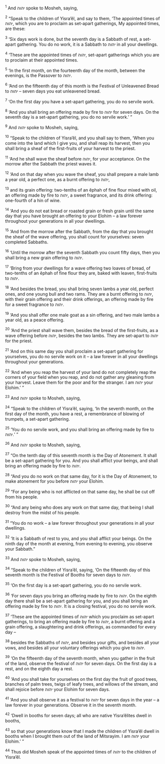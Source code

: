 <sup>1</sup> And יהוה spoke to Mosheh, saying,

<sup>2</sup> “Speak to the children of Yisra’ĕl, and say to them, ‘The appointed times of יהוה, which you are to proclaim as set-apart gatherings, My appointed times, are these:

<sup>3</sup> ‘Six days work is done, but the seventh day is a Sabbath of rest, a set-apart gathering. You do no work, it is a Sabbath to יהוה in all your dwellings.

<sup>4</sup> ‘These are the appointed times of יהוה, set-apart gatherings which you are to proclaim at their appointed times.

<sup>5</sup> ‘In the first month, on the fourteenth day of the month, between the evenings, is the Passover to יהוה.

<sup>6</sup> ‘And on the fifteenth day of this month is the Festival of Unleavened Bread to יהוה – seven days you eat unleavened bread.

<sup>7</sup> ‘On the first day you have a set-apart gathering, you do no servile work.

<sup>8</sup> ‘And you shall bring an offering made by fire to יהוה for seven days. On the seventh day is a set-apart gathering, you do no servile work.’ ”

<sup>9</sup> And יהוה spoke to Mosheh, saying,

<sup>10</sup> “Speak to the children of Yisra’ĕl, and you shall say to them, ‘When you come into the land which I give you, and shall reap its harvest, then you shall bring a sheaf of the first-fruits of your harvest to the priest.

<sup>11</sup> ‘And he shall wave the sheaf before יהוה, for your acceptance. On the morrow after the Sabbath the priest waves it.

<sup>12</sup> ‘And on that day when you wave the sheaf, you shall prepare a male lamb a year old, a perfect one, as a burnt offering to יהוה,

<sup>13</sup> and its grain offering: two-tenths of an ĕphah of fine flour mixed with oil, an offering made by fire to יהוה, a sweet fragrance, and its drink offering: one-fourth of a hin of wine.

<sup>14</sup> ‘And you do not eat bread or roasted grain or fresh grain until the same day that you have brought an offering to your Elohim – a law forever throughout your generations in all your dwellings.

<sup>15</sup> ‘And from the morrow after the Sabbath, from the day that you brought the sheaf of the wave offering, you shall count for yourselves: seven completed Sabbaths.

<sup>16</sup> ‘Until the morrow after the seventh Sabbath you count fifty days, then you shall bring a new grain offering to יהוה.

<sup>17</sup> ‘Bring from your dwellings for a wave offering two loaves of bread, of two-tenths of an ĕphah of fine flour they are, baked with leaven, first-fruits to יהוה.

<sup>18</sup> ‘And besides the bread, you shall bring seven lambs a year old, perfect ones, and one young bull and two rams. They are a burnt offering to יהוה, with their grain offering and their drink offerings, an offering made by fire for a sweet fragrance to יהוה.

<sup>19</sup> ‘And you shall offer one male goat as a sin offering, and two male lambs a year old, as a peace offering.

<sup>20</sup> ‘And the priest shall wave them, besides the bread of the first-fruits, as a wave offering before יהוה, besides the two lambs. They are set-apart to יהוה for the priest.

<sup>21</sup> ‘And on this same day you shall proclaim a set-apart gathering for yourselves, you do no servile work on it – a law forever in all your dwellings throughout your generations.

<sup>22</sup> ‘And when you reap the harvest of your land do not completely reap the corners of your field when you reap, and do not gather any gleaning from your harvest. Leave them for the poor and for the stranger. I am יהוה your Elohim.’ ”

<sup>23</sup> And יהוה spoke to Mosheh, saying,

<sup>24</sup> “Speak to the children of Yisra’ĕl, saying, ‘In the seventh month, on the first day of the month, you have a rest, a remembrance of blowing of trumpets, a set-apart gathering.

<sup>25</sup> ‘You do no servile work, and you shall bring an offering made by fire to יהוה.’ ”

<sup>26</sup> And יהוה spoke to Mosheh, saying,

<sup>27</sup> “On the tenth day of this seventh month is the Day of Atonement. It shall be a set-apart gathering for you. And you shall afflict your beings, and shall bring an offering made by fire to יהוה.

<sup>28</sup> “And you do no work on that same day, for it is the Day of Atonement, to make atonement for you before יהוה your Elohim.

<sup>29</sup> “For any being who is not afflicted on that same day, he shall be cut off from his people.

<sup>30</sup> “And any being who does any work on that same day, that being I shall destroy from the midst of his people.

<sup>31</sup> “You do no work – a law forever throughout your generations in all your dwellings.

<sup>32</sup> ‘It is a Sabbath of rest to you, and you shall afflict your beings. On the ninth day of the month at evening, from evening to evening, you observe your Sabbath.”

<sup>33</sup> And יהוה spoke to Mosheh, saying,

<sup>34</sup> “Speak to the children of Yisra’ĕl, saying, ‘On the fifteenth day of this seventh month is the Festival of Booths for seven days to יהוה.

<sup>35</sup> ‘On the first day is a set-apart gathering, you do no servile work.

<sup>36</sup> ‘For seven days you bring an offering made by fire to יהוה. On the eighth day there shall be a set-apart gathering for you, and you shall bring an offering made by fire to יהוה. It is a closing festival, you do no servile work.

<sup>37</sup> ‘These are the appointed times of יהוה which you proclaim as set-apart gatherings, to bring an offering made by fire to יהוה, a burnt offering and a grain offering, a slaughtering and drink offerings, as commanded for every day –

<sup>38</sup> besides the Sabbaths of יהוה, and besides your gifts, and besides all your vows, and besides all your voluntary offerings which you give to יהוה.

<sup>39</sup> ‘On the fifteenth day of the seventh month, when you gather in the fruit of the land, observe the festival of יהוה for seven days. On the first day is a rest, and on the eighth day a rest.

<sup>40</sup> ‘And you shall take for yourselves on the first day the fruit of good trees, branches of palm trees, twigs of leafy trees, and willows of the stream, and shall rejoice before יהוה your Elohim for seven days.

<sup>41</sup> ‘And you shall observe it as a festival to יהוה for seven days in the year – a law forever in your generations. Observe it in the seventh month.

<sup>42</sup> ‘Dwell in booths for seven days; all who are native Yisra’ĕlites dwell in booths,

<sup>43</sup> so that your generations know that I made the children of Yisra’ĕl dwell in booths when I brought them out of the land of Mitsrayim. I am יהוה your Elohim.’ ”

<sup>44</sup> Thus did Mosheh speak of the appointed times of יהוה to the children of Yisra’ĕl.

